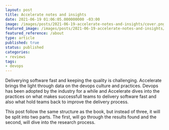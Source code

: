 ```yaml
---
layout: post
title: Accelerate notes and insights
date: 2021-06-19 01:06:05.000000000 -03:00
image: /images/posts/2021-06-19-accelerate-notes-and-insights/cover.png
featured_image: /images/posts/2021-06-19-accelerate-notes-and-insights/featured.png
featured_reference: /about
type: article
published: true
status: published
categories:
- reviews
tags:
- devops
---
```


Deliverying software fast and keeping the quality is challenging. Accelerate brings
the light through data on the devops culture and practices. Devops has been adopted
by the industry for a while and Accelerate dives into the practices on what makes
successfull teams to delivery software fast and also what hold teams back
to improve the delivery process.

This post follow the same structure as the book, but instead of three, it will be
split into two parts. The first, will go through the results found and the second,
will dive into the research process.

